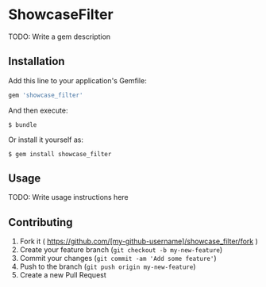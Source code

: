 # ShowcaseFilter

TODO: Write a gem description

## Installation

Add this line to your application's Gemfile:

```ruby
gem 'showcase_filter'
```

And then execute:

    $ bundle

Or install it yourself as:

    $ gem install showcase_filter

## Usage

TODO: Write usage instructions here

## Contributing

1. Fork it ( https://github.com/[my-github-username]/showcase_filter/fork )
2. Create your feature branch (`git checkout -b my-new-feature`)
3. Commit your changes (`git commit -am 'Add some feature'`)
4. Push to the branch (`git push origin my-new-feature`)
5. Create a new Pull Request
